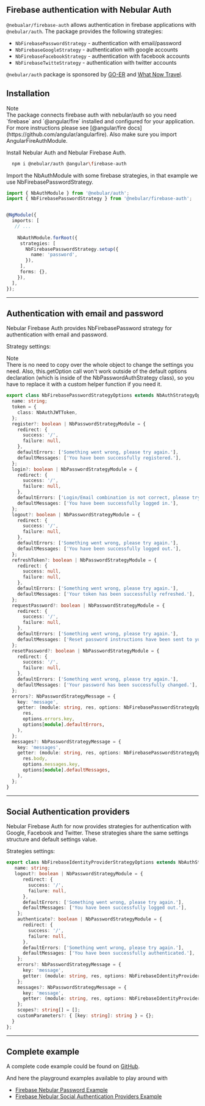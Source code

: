 ## Firebase authentication with Nebular Auth

`@nebualar/firebase-auth` allows authentication in firebase applications with `@nebular/auth`.
The package provides the following strategies:
  - `NbFirebasePasswordStrategy` - authentication with email/password
  - `NbFirebaseGoogleStrategy` - authentication with google accounts
  - `NbFirebaseFacebookStrategy` - authentication with facebook accounts
  - `NbFirebaseTwitteStrategy` - authentication with twitter accounts

`@nebular/auth` package is sponsored by [GO-ER](https://go-er.com) and [What Now Travel](https://whatnow.travel/).

## Installation

<div class="note note-info">
  <div class="note-title">Note</div>
  <div class="note-body">
   The package connects firebase auth with nebular/auth so you need `firebase` and `@angular/fire` installed
 and configured for your application. For more instructions please see [@angular/fire docs](https://github.com/angular/angularfire).
 Also make sure you import AngularFireAuthModule.
  </div>
</div>

 
Install Nebular Auth and Nebular Firebase Auth.
 
 ```sh
   npm i @nebular/auth @angular\firebase-auth
 ```

Import the NbAuthModule with some firebase strategies, in that example we use NbFirebasePasswordStrategy.

```ts
import { NbAuthModule } from '@nebular/auth';
import { NbFirebasePasswordStrategy } from '@nebular/firebase-auth';


@NgModule({
  imports: [
   // ...
      
    NbAuthModule.forRoot({
     strategies: [
       NbFirebasePasswordStrategy.setup({
         name: 'password',
       }),
     ],
     forms: {},
    }),
  ],
});
```
<hr>

## Authentication with email and password

Nebular Firebase Auth provides NbFirebasePassword strategy for authentication with email and password.

Strategy settings:
 <div class="note note-info">
  <div class="note-title">Note</div>
  <div class="note-body">
    There is no need to copy over the whole object to change the settings you need.
     Also, this.getOption call won't work outside of the default options declaration (which is inside of the NbPasswordAuthStrategy class),
      so you have to replace it with a custom helper function if you need it.
  </div>
</div>

```ts
export class NbFirebasePasswordStrategyOptions extends NbAuthStrategyOptions {
  name: string;
  token = {
    class: NbAuthJWTToken,
  };
  register?: boolean | NbPasswordStrategyModule = {
    redirect: {
      success: '/',
      failure: null,
    },
    defaultErrors: ['Something went wrong, please try again.'],
    defaultMessages: ['You have been successfully registered.'],
  };
  login?: boolean | NbPasswordStrategyModule = {
    redirect: {
      success: '/',
      failure: null,
    },
    defaultErrors: ['Login/Email combination is not correct, please try again.'],
    defaultMessages: ['You have been successfully logged in.'],
  };
  logout?: boolean | NbPasswordStrategyModule = {
    redirect: {
      success: '/',
      failure: null,
    },
    defaultErrors: ['Something went wrong, please try again.'],
    defaultMessages: ['You have been successfully logged out.'],
  };
  refreshToken?: boolean | NbPasswordStrategyModule = {
    redirect: {
      success: null,
      failure: null,
    },
    defaultErrors: ['Something went wrong, please try again.'],
    defaultMessages: ['Your token has been successfully refreshed.'],
  };
  requestPassword?: boolean | NbPasswordStrategyModule = {
    redirect: {
      success: '/',
      failure: null,
    },
    defaultErrors: ['Something went wrong, please try again.'],
    defaultMessages: ['Reset password instructions have been sent to your email.'],
  };
  resetPassword?: boolean | NbPasswordStrategyModule = {
    redirect: {
      success: '/',
      failure: null,
    },
    defaultErrors: ['Something went wrong, please try again.'],
    defaultMessages: ['Your password has been successfully changed.'],
  };
  errors?: NbPasswordStrategyMessage = {
    key: 'message',
    getter: (module: string, res, options: NbFirebasePasswordStrategyOptions) => getDeepFromObject(
      res,
      options.errors.key,
      options[module].defaultErrors,
    ),
  };
  messages?: NbPasswordStrategyMessage = {
    key: 'messages',
    getter: (module: string, res, options: NbFirebasePasswordStrategyOptions) => getDeepFromObject(
      res.body,
      options.messages.key,
      options[module].defaultMessages,
    ),
  };
}
```
<hr>

## Social Authentication providers

Nebular Firebase Auth for now provides strategies for authentication with Google, Facebook and Twitter.
These strategies share the same settings structure and default settings value.

Strategies settings:

```ts
export class NbFirebaseIdentityProviderStrategyOptions extends NbAuthStrategyOptions {
   name: string;
   logout?: boolean | NbPasswordStrategyModule = {
      redirect: {
        success: '/',
        failure: null,
      },
      defaultErrors: ['Something went wrong, please try again.'],
      defaultMessages: ['You have been successfully logged out.'],
    };
    authenticate?: boolean | NbPasswordStrategyModule = {
      redirect: {
        success: '/',
        failure: null,
      },
      defaultErrors: ['Something went wrong, please try again.'],
      defaultMessages: ['You have been successfully authenticated.'],
    };
    errors?: NbPasswordStrategyMessage = {
      key: 'message',
      getter: (module: string, res, options: NbFirebaseIdentityProviderStrategyOptions) => options[module].defaultErrors,
    };
    messages?: NbPasswordStrategyMessage = {
      key: 'message',
      getter: (module: string, res, options: NbFirebaseIdentityProviderStrategyOptions) => options[module].defaultMessages,
    };
    scopes?: string[] = [];
    customParameters?: { [key: string]: string } = {};
  }
};
```
<hr>

## Complete example

A complete code example could be found on [GitHub](https://github.com/akveo/nebular/tree/master/src/playground/without-layout/firebase).

And here the playground examples available to play around with
 - [Firebase Nebular Password Example](/example/firebase/password-showcase)
 - [Firebase Nebular Social Authentication Providers Example](/example/firebase/social-auth-showcase)

